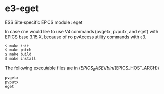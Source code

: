
e3-eget  
======
ESS Site-specific EPICS module : eget


In case one would like to use V4 commands (pvgetx, pvputx, and eget) with EPICS base 3.15.X, because of
no pvAccess utility commands with e3. 

```
$ make init
$ make patch
$ make build
$ make install
```


The following executable files are in $(EPICS_BASE)/bin/$(EPICS_HOST_ARCH)/

```
pvgetx
pvputx
eget
```

